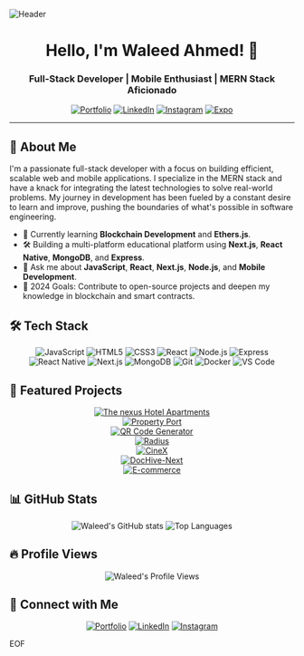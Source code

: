![Header](./assets/cover.jpeg)

<h1 align="center">Hello, I'm Waleed Ahmed! 👋</h1>
<h3 align="center">Full-Stack Developer | Mobile Enthusiast | MERN Stack Aficionado</h3>

<p align="center">
  <a href="https://waleeddev.vercel.app/"><img src="https://img.shields.io/badge/Portfolio-My%20Website-blue?style=for-the-badge" alt="Portfolio"></a>
  <a href="https://www.linkedin.com/in/waleedahmedx"><img src="https://img.shields.io/badge/LinkedIn-Connect-blue?style=for-the-badge" alt="LinkedIn"></a>
  <a href="https://www.instagram.com/waleedahmed.x"><img src="https://img.shields.io/badge/Instagram-Follow-red?style=for-the-badge" alt="Instagram"></a>
  <a href="https://expo.dev/@waleedahmed.x"><img src="https://img.shields.io/badge/Expo-Profile-lightgrey?style=for-the-badge" alt="Expo"></a>
</p>

---

## 🚀 About Me

I'm a passionate full-stack developer with a focus on building efficient, scalable web and mobile applications. I specialize in the MERN stack and have a knack for integrating the latest technologies to solve real-world problems. My journey in development has been fueled by a constant desire to learn and improve, pushing the boundaries of what's possible in software engineering.

- 🌱 Currently learning **Blockchain Development** and **Ethers.js**.
- 🛠️ Building a multi-platform educational platform using **Next.js**, **React Native**, **MongoDB**, and **Express**.
- 💬 Ask me about **JavaScript**, **React**, **Next.js**, **Node.js**, and **Mobile Development**.
- 🎯 2024 Goals: Contribute to open-source projects and deepen my knowledge in blockchain and smart contracts.

## 🛠️ Tech Stack

<p align="center">
  <img src="https://img.shields.io/badge/JavaScript-F7DF1E?style=for-the-badge&logo=javascript&logoColor=black" alt="JavaScript">
  <img src="https://img.shields.io/badge/HTML5-E34F26?style=for-the-badge&logo=html5&logoColor=white" alt="HTML5">
  <img src="https://img.shields.io/badge/CSS3-1572B6?style=for-the-badge&logo=css3&logoColor=white" alt="CSS3">
  <img src="https://img.shields.io/badge/React-61DAFB?style=for-the-badge&logo=react&logoColor=black" alt="React">
  <img src="https://img.shields.io/badge/Node.js-339933?style=for-the-badge&logo=node.js&logoColor=white" alt="Node.js">
  <img src="https://img.shields.io/badge/Express-000000?style=for-the-badge&logo=express&logoColor=white" alt="Express">
  <img src="https://img.shields.io/badge/React_Native-61DAFB?style=for-the-badge&logo=react&logoColor=black" alt="React Native">
  <img src="https://img.shields.io/badge/Next.js-000000?style=for-the-badge&logo=next.js&logoColor=white" alt="Next.js">
  <img src="https://img.shields.io/badge/MongoDB-4EA94B?style=for-the-badge&logo=mongodb&logoColor=white" alt="MongoDB">
  <img src="https://img.shields.io/badge/Git-F05032?style=for-the-badge&logo=git&logoColor=white" alt="Git">
  <img src="https://img.shields.io/badge/Docker-2496ED?style=for-the-badge&logo=docker&logoColor=white" alt="Docker">
  <img src="https://img.shields.io/badge/VS_Code-007ACC?style=for-the-badge&logo=visual-studio-code&logoColor=white" alt="VS Code">
</p>

## 🌟 Featured Projects

<p align="center">
  <a href="https://thenexushotelapartments.com"><img src="https://img.shields.io/badge/The%20nexus%20Hotel%20Apartments-orange?style=for-the-badge" alt="The nexus Hotel Apartments"></a>
<br />
  <a href="https://propertyport.vercel.app/"><img src="https://img.shields.io/badge/Property%20Port%20(Beta)-yellow?style=for-the-badge" alt="Property Port"></a>
<br />
  <a href="https://github.com/waleed2000x/QR-Code-Generator-Next-js"><img src="https://img.shields.io/badge/QR%20Code%20Generator-Next.js%20App-yellow?style=for-the-badge" alt="QR Code Generator"></a>
<br />
  <a href="https://radius.vercel.app"><img src="https://img.shields.io/badge/Radius-white?style=for-the-badge" alt="Radius"></a>
<br />
  <a href="https://github.com/waleed2000x/CineX"><img src="https://img.shields.io/badge/CineX-Movie%20Platform-orange?style=for-the-badge" alt="CineX"></a>
<br />
  <a href="https://github.com/waleed2000x/DocHive-Next"><img src="https://img.shields.io/badge/DocHive--Next-Doctors%20Management-green?style=for-the-badge" alt="DocHive-Next"></a>
<br />
  <a href="https://github.com/waleed2000x/ecommerce"><img src="https://img.shields.io/badge/E--commerce-React%20Application-blue?style=for-the-badge" alt="E-commerce"></a>
</p>

## 📊 GitHub Stats

<p align="center">
  <img src="https://github-readme-stats.vercel.app/api?username=waleedahmed-x&show_icons=true&theme=radical" alt="Waleed's GitHub stats">
  <img src="https://github-readme-stats.vercel.app/api/top-langs/?username=waleedahmed-x&layout=compact&theme=radical" alt="Top Languages">
</p>

## 🔥 Profile Views

<p align="center">
  <img src="https://komarev.com/ghpvc/?username=waleed2000x&style=for-the-badge&color=blue" alt="Waleed's Profile Views">
</p>

## 🔗 Connect with Me

<p align="center">
  <a href="https://waleeddev.vercel.app/"><img src="https://img.shields.io/badge/Portfolio-My%20Website-blue?style=for-the-badge" alt="Portfolio"></a>
  <a href="https://www.linkedin.com/in/waleedahmedx"><img src="https://img.shields.io/badge/LinkedIn-Connect-blue?style=for-the-badge" alt="LinkedIn"></a>
  <a href="https://www.instagram.com/waleedahmed.x"><img src="https://img.shields.io/badge/Instagram-Follow-red?style=for-the-badge" alt="Instagram"></a>
</p>
EOF
